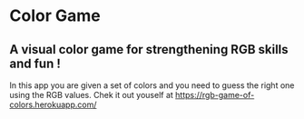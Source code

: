 # Color Game
## A visual color game for strengthening RGB skills and fun ! 
In this app you are given a set of colors and you need to guess the right one using the RGB values. Chek it out youself at https://rgb-game-of-colors.herokuapp.com/

